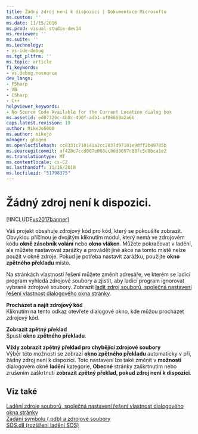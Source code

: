 ```yaml
---
title: Žádný zdroj není k dispozici | Dokumentace Microsoftu
ms.custom: ''
ms.date: 11/15/2016
ms.prod: visual-studio-dev14
ms.reviewer: ''
ms.suite: ''
ms.technology:
- vs-ide-debug
ms.tgt_pltfrm: ''
ms.topic: article
f1_keywords:
- vs.debug.nosource
dev_langs:
- FSharp
- VB
- CSharp
- C++
helpviewer_keywords:
- No Source Code Available for the Current Location dialog box
ms.assetid: ed0732bc-4b8c-490f-adb1-af06869a2a6b
caps.latest.revision: 19
author: MikeJo5000
ms.author: mikejo
manager: ghogen
ms.openlocfilehash: cc8331c710141a2cc2837d97101e9dff2b49785b
ms.sourcegitcommit: af428c7ccd007e668ec0dd8697c88fc5d8bca1e2
ms.translationtype: MT
ms.contentlocale: cs-CZ
ms.lasthandoff: 11/16/2018
ms.locfileid: "51798375"
---
```

# <a name="no-source-available"></a>Žádný zdroj není k dispozici.
[!INCLUDE[vs2017banner](../includes/vs2017banner.md)]

Váš projekt obsahuje zdrojový kód pro kód, který se pokoušíte zobrazit. Obvyklou příčinou je dvojitým kliknutím modul, který nemá ve zdrojovém kódu **okně zásobník volání** nebo **okno vláken**. Můžete pokračovat v ladění, ale můžete nastavovat zarážky a provádět jiné akce na tomto místě nelze použít v okně zdroje. Pokud je potřeba nastavit zarážku, použijte **okno zpětného překladu** místo.  
  
 Na stránkách vlastností řešení můžete změnit adresáře, ve kterém se ladicí program vyhledá zdrojové soubory a zjistit, aby ladicí program ignorovat vybrané zdrojové soubory. Zobrazit [ladit zdroj souborů, společná nastavení řešení vlastnost dialogového okna stránky](../debugger/debug-source-files-common-properties-solution-property-pages-dialog-box.md).  
  
 **Procházet a najít zdrojový kód**  
 Kliknutím na tento odkaz otevřete dialogové okno, kde můžou procházet zdrojový kód.  
  
 **Zobrazit zpětný překlad**  
 Spustí **okno zpětného překladu**.  
  
 **Vždy zobrazit zpětný překlad pro chybějící zdrojové soubory**  
 Výběr této možnosti se zobrazí **okno zpětného překladu** automaticky v při, žádný zdroj není k dispozici. Toto nastavení lze také změnit v **možnosti** dialogovém okně **ladění** kategorie, **Obecné** stránky zaškrtnutím nebo zrušením zaškrtnutí **zobrazit zpětný překlad, pokud zdroj není k dispozici**.  
  
## <a name="see-also"></a>Viz také  
 [Ladění zdroje souborů, společná nastavení řešení vlastnost dialogového okna stránky](../debugger/debug-source-files-common-properties-solution-property-pages-dialog-box.md)   
 [Zadání symbolu (.pdb) a zdrojové soubory](../debugger/specify-symbol-dot-pdb-and-source-files-in-the-visual-studio-debugger.md)   
 [SOS.dll (rozšíření ladění SOS)](http://msdn.microsoft.com/library/9ac1b522-77ab-4cdc-852a-20fcdc9ae498)



